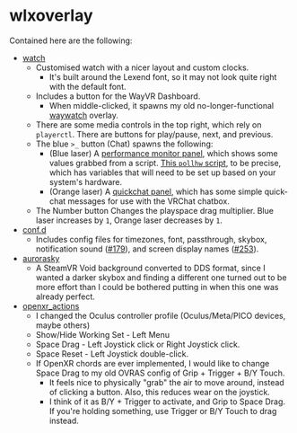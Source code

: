 # wlxoverlay

Contained here are the following:
- [watch](watch.yaml)
    - Customised watch with a nicer layout and custom clocks.
        - It's built around the Lexend font, so it may not look quite right with the default font.
    - Includes a button for the WayVR Dashboard.
      - When middle-clicked, it spawns my old no-longer-functional [waywatch](waywatch.yaml) overlay.
    - There are some media controls in the top right, which rely on `playerctl`. There are buttons for play/pause, next, and previous.
    - The blue `>_` button (Chat) spawns the following:
      - (Blue laser) A [performance monitor panel](monitor.yaml), which shows some values grabbed from a script. [This `pollhw` script](pollhw.sh), to be precise, which has variables that will need to be set up based on your system's hardware.
      - (Orange laser) A [quickchat panel](quickchat.yaml), which has some simple quick-chat messages for use with the VRChat chatbox.
    - The Number button Changes the playspace drag multiplier. Blue laser increases by `1`, Orange laser decreases by `1`.
- [conf.d](conf.d)
  - Includes config files for timezones, font, passthrough, skybox, notification sound ([#179](https://github.com/galister/wlx-overlay-s/pull/179)), and screen display names ([#253](https://github.com/galister/wlx-overlay-s/pull/253)).
- [aurorasky](aurorasky.dds)
    - A SteamVR Void background converted to DDS format, since I wanted a darker skybox and finding a different one turned out to be more effort than I could be bothered putting in when this one was already perfect.
- [openxr_actions](openxr_actions.json5)
    - I changed the Oculus controller profile (Oculus/Meta/PICO devices, maybe others)
    - Show/Hide Working Set - Left Menu
    - Space Drag - Left Joystick click or Right Joystick click.
    - Space Reset - Left Joystick double-click.
    - If OpenXR chords are ever implemented, I would like to change Space Drag to my old OVRAS config of Grip + Trigger + B/Y Touch.
        - It feels nice to physically "grab" the air to move around, instead of clicking a button. Also, this reduces wear on the joystick.
        - I think of it as B/Y + Trigger to activate, and Grip to Space Drag. If you're holding something, use Trigger or B/Y Touch to drag instead.
